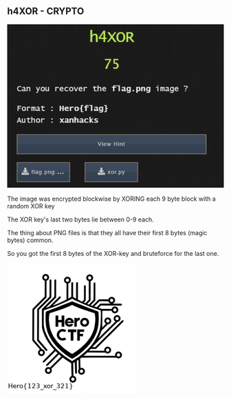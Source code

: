 ## h4XOR - CRYPTO

![task](task.png)

The image was encrypted blockwise by XORING each 9 byte block with a random XOR key

The XOR key's last two bytes lie between 0-9 each.

The thing about PNG files is that they all have their first 8 bytes (magic bytes) common.

So you got the first 8 bytes of the XOR-key and bruteforce for the last one.

![flag](flag.png)
